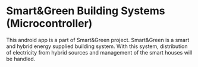 # Smart&Green Building Systems (Microcontroller)
This android app is a part of Smart&amp;Green project. Smart&amp;Green is a smart and hybrid energy supplied building system. With this system, distribution of electricity from hybrid sources and management of the smart houses will be handled.
